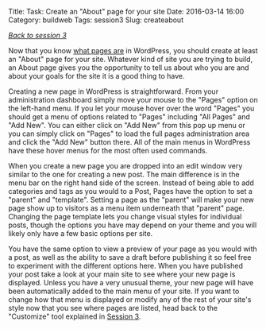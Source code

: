 Title: Task: Create an "About" page for your site
Date: 2016-03-14 16:00
Category: buildweb
Tags: session3
Slug: createabout

*[Back to session 3](./session3.html)*

Now that you know [what pages are](wordpressanatomy.html) in WordPress, you should create at least an "About" page for your site. Whatever kind of site you are trying to build, an About page gives you the opportunity to tell us about who you are and about your goals for the site it is a good thing to have.

Creating a new page in WordPress is straightforward. From your administration dashboard simply move your mouse to the "Pages" option on the left-hand menu. If you let your mouse hover over the word "Pages" you should get a menu of options related to "Pages" including "All Pages" and "Add New". You can either click on "Add New" from this pop up menu or you can simply click on "Pages" to load the full pages administration area and click the "Add New" button there. All of the main menus in WordPress have these hover menus for the most often used commands.

When you create a new page you are dropped into an edit window very similar to the one for creating a new post. The main difference is in the menu bar on the right hand side of the screen. Instead of being able to add categories and tags as you would to a Post, Pages have the option to set a "parent" and "template". Setting a page as the "parent" will make your new page show up to visitors as a menu item underneath that "parent" page. Changing the page template lets you change visual styles for individual posts, though the options you have may depend on your theme and you will likely only have a few basic options per site. 

You have the same option to view a preview of your page as you would with a post, as well as the ability to save a draft before publishing it so feel free to experiment with the different options here. When you have published your post take a look at your main site to see where your new page is displayed. Unless you have a very unusual theme, your new page will have been automatically added to the main menu of your site. If you want to change how that menu is displayed or modify any of the rest of your site's style now that you see where pages are listed, head back to the "Customize" tool explained in [Session 3](./session3.html).
